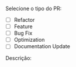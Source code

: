 Selecione o tipo do PR:
- [ ] Refactor
- [ ] Feature
- [ ] Bug Fix
- [ ] Optimization
- [ ] Documentation Update

Descrição:


